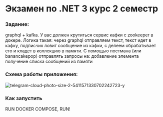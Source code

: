 # Экзамен по .NET 3 курс 2 семестр

### Задание: 

graphql + kafka. У вас должен крутиться сервис кафки с zookeeper в докере. Логика такая: через graphql отправляем текст, текст идет в кафку, подписчик ловит сообщение из кафки, с делеем обрабатывает его и кладет в коллекцию в памяти. С помощью постмана (или banancakepop) отправлять запросы на:
добавление элемента
получение cписка сообщений из памяти

### Схема работы приложения:

![telegram-cloud-photo-size-2-5411571330702242723-y](https://github.com/user-attachments/assets/ddca5332-0a4c-4c38-a942-290bd2c8c2bc)

### Как запустить

RUN DOCKER COMPOSE, RUN! 



